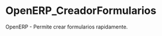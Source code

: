 OpenERP_CreadorFormularios
==========================

OpenERP - Permite crear formularios rapidamente.
